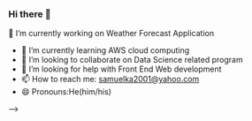 ### Hi there 👋
🔭 I’m currently working on Weather Forecast Application
- 🌱 I’m currently learning AWS cloud computing
- 👯 I’m looking to collaborate on Data Science related program
- 🤔 I’m looking for help with Front End Web development
- 📫 How to reach me: samuelka2001@yahoo.com
- 😄 Pronouns:He(him/his)

-->

<!--
**samghebre/samghebre** is a ✨ _special_ ✨ repository because its `README.md` (this file) appears on your GitHub profile.

Here are some ideas to get you started:

- 🔭 I’m currently working on Weather Forecast Application
- 🌱 I’m currently learning AWS cloud computing
- 👯 I’m looking to collaborate on Data Science related program
- 🤔 I’m looking for help with Front End Web development
- 💬 Ask me about ...
- 📫 How to reach me: ...
- 😄 Pronouns: ...
- ⚡ Fun fact: ...
-->

